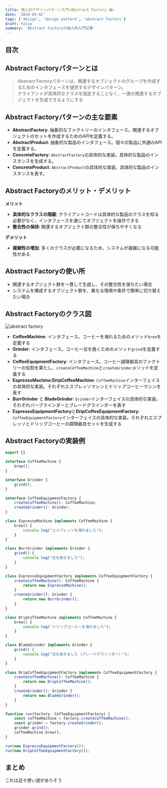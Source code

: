 ```yaml
---
title: 個人的デザインパターン入門~Abstract Factory 編~
date: '2024-03-02'
tags: ['design', 'design pattern', 'abstract factory']
draft: false
summary: 'Abstract Factoryの個人的入門記事'
---
```


## 目次

<TOCInline toc={props.toc} exclude="目次" toHeading={3} />

## Abstract Factoryパターンとは

> Abstract Factoryパターンは、関連するオブジェクトのグループを作成するためのインタフェースを提供するデザインパターン。  
> クライアントが具体的なクラスを指定することなく、一連の関連するオブジェクトを生成できるようにする

## Abstract Factoryパターンの主な要素

- **AbstractFactory**: 抽象的なファクトリーのインタフェース。関連するオブジェクトのセットを作成するためのAPIを定義する。
- **AbstractProduct**: 抽象的な製品のインタフェース。個々の製品に共通のAPIを定義する。
- **ConcreteFactory**: `AbstractFactory`の具体的な実装。具体的な製品のインスタンスを生成する。
- **ConcreteProduct**: `AbstractProduct`の具体的な実装。具体的な製品のインスタンスを表す。

## Abstract Factoryのメリット・デメリット
**メリット**  
- **具体的なクラスの隠蔽**: クライアントコードは具体的な製品のクラスを知る必要がなく、インタフェースを通じてオブジェクトを操作できる
- **整合性の保持**: 関連するオブジェクト群の整合性が保ちやすくなる

**デメリット**  
- **複雑性の増加**: 多くのクラスが必要になるため、システムが複雑になる可能性がある

## Abstract Factoryの使い所
- 関連するオブジェクト群を一貫して生成し、その整合性を保ちたい場合
- システムを構成するオブジェクト群を、異なる環境や条件で簡単に切り替えたい場合

## Abstract Factoryのクラス図

![abstract factory](/static/images/design/design_pattern/abstract_factory/abstract_factory.png)
- **CoffeeMachine**: インタフェース。コーヒーを淹れるためのメソッド`brew`を定義する
- **Grinder**: インタフェース。コーヒー豆を挽くためのメソッド`grind`を定義する
- **CoffeeEquipmentFactory**: インタフェース。コーヒー調理器具のファクトリーの役割を果たし、`createCoffeeMachine`と`createGrinder`メソッドを定義する
- **EspressoMachine**/**DripCoffeeMachine**: `CoffeeMachine`インターフェイスの具体的な実装。それぞれエスプレッソマシンとドリップコーヒーマシンを表す
- **BurrGrinder** と **BladeGrinder**: `Grinder`インターフェイスの具体的な実装。それぞれバーブラインダーとブレードグラインダーを表す
- **EspressoEquipmentFactory**と**DripCoffeeEquipmentFactory**: `CoffeeEquipmentFactory`インターフェイスの具体的な実装。それぞれエスプレッソとドリップコーヒーの調理器具セットを生成する

## Abstract Factoryの実装例

```typescript
export {}

interface CoffeeMachine {
    brew();
}

interface Grinder {
    grind();
}

interface CoffeeEquipmentFactory {
    createCoffeeMachine(): CoffeeMachine;
    createGrinder(): Grinder;
}

class EspressoMachine implements CoffeeMachine {
    brew() {
        console.log("エスプレッソを淹れました");
    }
}

class BurrGrinder implements Grinder {
    grind() {
        console.log("豆を挽きました");
    }
}

class EspressoEquipmentFactory implements CoffeeEquipmentFactory {
    createCoffeeMachine(): CoffeeMachine {
        return new EspressoMachine();
    }
    createGrinder(): Grinder {
        return new BurrGrinder();
    }
}

class DripCoffeeMachine implements CoffeeMachine {
    brew() {
        console.log("ドリップコーヒーを淹れました");
    }
}

class BladeGrinder implements Grinder {
    grind() {
        console.log("豆を挽きました（ブレードグラインダー）");
    }
}

class DripCoffeeEquipmentFactory implements CoffeeEquipmentFactory {
    createCoffeeMachine(): CoffeeMachine {
        return new DripCoffeeMachine();
    }
    createGrinder(): Grinder {
        return new BladeGrinder();
    }
}

function run(factory: CoffeeEquipmentFactory) {
    const coffeeMachine = factory.createCoffeeMachine();
    const grinder = factory.createGrinder();
    grinder.grind();
    coffeeMachine.brew();
}

run(new EspressoEquipmentFactory());
run(new DripCoffeeEquipmentFactory());
```

## まとめ

これは近々使い道がありそう
